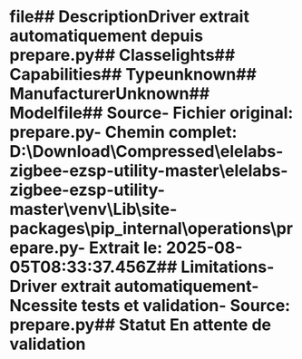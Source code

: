 # file##  DescriptionDriver extrait automatiquement depuis prepare.py##  Classelights##  Capabilities##  Typeunknown##  ManufacturerUnknown##  Modelfile##  Source- **Fichier original**: prepare.py- **Chemin complet**: D:\Download\Compressed\elelabs-zigbee-ezsp-utility-master\elelabs-zigbee-ezsp-utility-master\venv\Lib\site-packages\pip\_internal\operations\prepare.py- **Extrait le**: 2025-08-05T08:33:37.456Z##  Limitations- Driver extrait automatiquement- Ncessite tests et validation- Source: prepare.py##  Statut En attente de validation